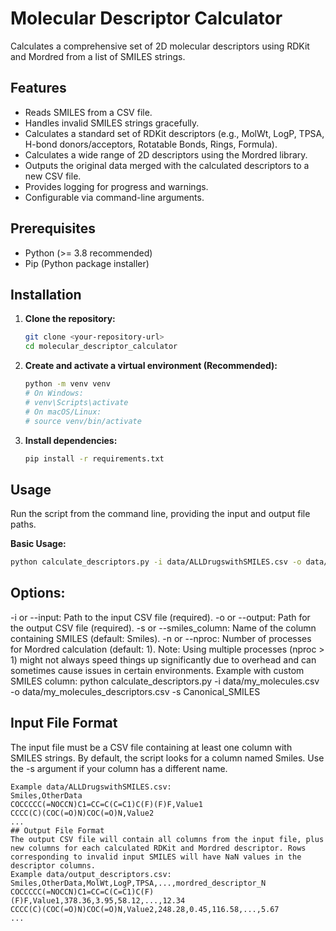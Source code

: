 # Molecular Descriptor Calculator

Calculates a comprehensive set of 2D molecular descriptors using RDKit and Mordred from a list of SMILES strings.

## Features

*   Reads SMILES from a CSV file.
*   Handles invalid SMILES strings gracefully.
*   Calculates a standard set of RDKit descriptors (e.g., MolWt, LogP, TPSA, H-bond donors/acceptors, Rotatable Bonds, Rings, Formula).
*   Calculates a wide range of 2D descriptors using the Mordred library.
*   Outputs the original data merged with the calculated descriptors to a new CSV file.
*   Provides logging for progress and warnings.
*   Configurable via command-line arguments.

## Prerequisites

*   Python (>= 3.8 recommended)
*   Pip (Python package installer)

## Installation

1.  **Clone the repository:**
    ```bash
    git clone <your-repository-url>
    cd molecular_descriptor_calculator
    ```

2.  **Create and activate a virtual environment (Recommended):**
    ```bash
    python -m venv venv
    # On Windows:
    # venv\Scripts\activate
    # On macOS/Linux:
    # source venv/bin/activate
    ```

3.  **Install dependencies:**
    ```bash
    pip install -r requirements.txt
    ```

## Usage

Run the script from the command line, providing the input and output file paths.

**Basic Usage:**

```bash
python calculate_descriptors.py -i data/ALLDrugswithSMILES.csv -o data/output_descriptors.csv
```
## Options:
-i or --input: Path to the input CSV file (required).
-o or --output: Path for the output CSV file (required).
-s or --smiles_column: Name of the column containing SMILES (default: Smiles).
-n or --nproc: Number of processes for Mordred calculation (default: 1). Note: Using multiple processes (nproc > 1) might not always speed things up significantly due to overhead and can sometimes cause issues in certain environments.
Example with custom SMILES column:
python calculate_descriptors.py -i data/my_molecules.csv -o data/my_molecules_descriptors.csv -s Canonical_SMILES

## Input File Format
The input file must be a CSV file containing at least one column with SMILES strings. By default, the script looks for a column named Smiles. Use the -s argument if your column has a different name.
```
Example data/ALLDrugswithSMILES.csv:
Smiles,OtherData
COCCCCC(=NOCCN)C1=CC=C(C=C1)C(F)(F)F,Value1
CCCC(C)(COC(=O)N)COC(=O)N,Value2
...
## Output File Format
The output CSV file will contain all columns from the input file, plus new columns for each calculated RDKit and Mordred descriptor. Rows corresponding to invalid input SMILES will have NaN values in the descriptor columns.
Example data/output_descriptors.csv:
Smiles,OtherData,MolWt,LogP,TPSA,...,mordred_descriptor_N
COCCCCC(=NOCCN)C1=CC=C(C=C1)C(F)(F)F,Value1,378.36,3.95,58.12,...,12.34
CCCC(C)(COC(=O)N)COC(=O)N,Value2,248.28,0.45,116.58,...,5.67
...

```` 
